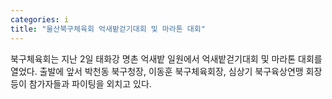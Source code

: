 ```yaml
---
categories: i
title: "울산북구체육회 억새밭걷기대회 및 마라톤 대회"
---
```

북구체육회는 지난 2일 태화강 명촌 억새밭 일원에서 억새밭걷기대회 및 마라톤 대회를 열었다. 출발에 앞서 박천동 북구청장, 이동훈 북구체육회장, 심상기 북구육상연맹 회장 등이 참가자들과 파이팅을 외치고 있다.